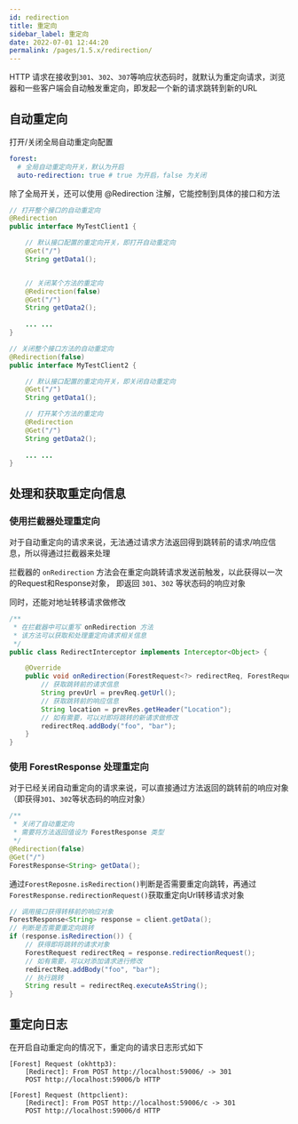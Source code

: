 ```yaml
---
id: redirection
title: 重定向
sidebar_label: 重定向
date: 2022-07-01 12:44:20
permalink: /pages/1.5.x/redirection/
---
```


HTTP 请求在接收到`301`、`302`、`307`等响应状态码时，就默认为重定向请求，浏览器和一些客户端会自动触发重定向，即发起一个新的请求跳转到新的URL

## 自动重定向

打开/关闭全局自动重定向配置

```yaml
forest:
  # 全局自动重定向开关，默认为开启
  auto-redirection: true # true 为开启，false 为关闭
```
除了全局开关，还可以使用 @Redirection 注解，它能控制到具体的接口和方法

```java
// 打开整个接口的自动重定向
@Redirection
public interface MyTestClient1 {

    // 默认接口配置的重定向开关，即打开自动重定向
    @Get("/")
    String getData1();


    // 关闭某个方法的重定向
    @Redirection(false)
    @Get("/")
    String getData2();
    
    ... ...
}

// 关闭整个接口方法的自动重定向
@Redirection(false)
public interface MyTestClient2 {

    // 默认接口配置的重定向开关，即关闭自动重定向
    @Get("/")
    String getData1();

    // 打开某个方法的重定向
    @Redirection
    @Get("/")
    String getData2();
    
    ... ...
}

```

## 处理和获取重定向信息

### 使用拦截器处理重定向

对于自动重定向的请求来说，无法通过请求方法返回得到跳转前的请求/响应信息，所以得通过拦截器来处理

拦截器的 `onRedirection` 方法会在重定向跳转请求发送前触发，以此获得以一次的Request和Response对象，
即返回 `301`、`302` 等状态码的响应对象

同时，还能对地址转移请求做修改

```java
/**
 * 在拦截器中可以重写 onRedirection 方法
 * 该方法可以获取和处理重定向请求相关信息
 */
public class RedirectInterceptor implements Interceptor<Object> {

    @Override
    public void onRedirection(ForestRequest<?> redirectReq, ForestRequest<?> prevReq, ForestResponse<?> prevRes) {
        // 获取跳转前的请求信息
        String prevUrl = prevReq.getUrl();
        // 获取跳转前的响应信息
        String location = prevRes.getHeader("Location");
        // 如有需要，可以对即将跳转的新请求做修改
        redirectReq.addBody("foo", "bar");
    }
}
```

### 使用 ForestResponse 处理重定向

对于已经关闭自动重定向的请求来说，可以直接通过方法返回的跳转前的响应对象（即获得`301`、`302`等状态码的响应对象）

```java
/**
 * 关闭了自动重定向
 * 需要将方法返回值设为 ForestResponse 类型
 */
@Redirection(false)
@Get("/")
ForestResponse<String> getData();
```
通过`ForestReposne.isRedirection()`判断是否需要重定向跳转，再通过`ForestResponse.redirectionRequest()`获取重定向Url转移请求对象

```java
// 调用接口获得转移前的响应对象
ForestResponse<String> response = client.getData();
// 判断是否需要重定向跳转
if (response.isRedirection()) {
    // 获得即将跳转的请求对象
    ForestRequest redirectReq = response.redirectionRequest();
    // 如有需要，可以对添加请求进行修改
    redirectReq.addBody("foo", "bar");
    // 执行跳转
    String result = redirectReq.executeAsString();
}
```

## 重定向日志

在开启自动重定向的情况下，重定向的请求日志形式如下

```
[Forest] Request (okhttp3):
	[Redirect]: From POST http://localhost:59006/ -> 301
	POST http://localhost:59006/b HTTP
```

```
[Forest] Request (httpclient):
	[Redirect]: From POST http://localhost:59006/c -> 301
	POST http://localhost:59006/d HTTP
```


